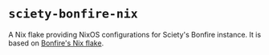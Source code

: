 # `sciety-bonfire-nix`

A Nix flake providing NixOS configurations for Sciety's Bonfire instance. It is based on [Bonfire's Nix flake](https://github.com/bonfire-networks/bonfire-nix).
